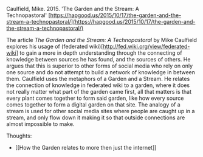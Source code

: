 Caulfield, Mike. 2015. 'The Garden and the Stream: A Technopastoral' [https://hapgood.us/2015/10/17/the-garden-and-the-stream-a-technopastoral/](https://hapgood.us/2015/10/17/the-garden-and-the-stream-a-technopastoral/)

The article _The Garden and the Stream: A Technopastoral_ by Mike Caulfield explores his usage of (federated wiki)[http://fed.wiki.org/view/federated-wiki] to gain a more in depth understanding through the connecting of knowledge between sources he has found, and the sources of others. He argues that this is superior to other forms of social media who rely on only one source and do not attempt to build a network of knowledge in between them. Caulfield uses the metaphors of a Garden and a Stream. He relates the connection of knowledge in federated wiki to a garden, where it does not really matter what part of the garden came first, all that matters is that every plant comes together to form said garden, like how every source comes together to form a digital garden on that site. The analogy of a stream is used for other social media sites where people are caught up in a stream, and only flow down it making it so that outside connections are almost impossible to make.

Thoughts:
- [[How the Garden relates to more then just the internet]]